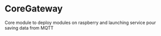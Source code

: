 # CoreGateway
Core module to deploy modules on raspberry and launching service pour saving data from MQTT 
